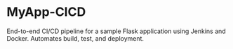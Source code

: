 # MyApp-CICD
End-to-end CI/CD pipeline for a sample Flask application using Jenkins and Docker. Automates build, test, and deployment.
